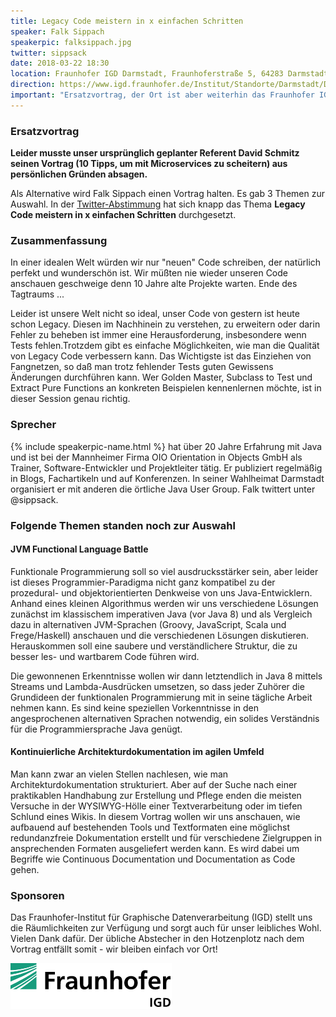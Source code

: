 ```yaml
---
title: Legacy Code meistern in x einfachen Schritten
speaker: Falk Sippach
speakerpic: falksippach.jpg
twitter: sippsack
date: 2018-03-22 18:30
location: Fraunhofer IGD Darmstadt, Fraunhoferstraße 5, 64283 Darmstadt
direction: https://www.igd.fraunhofer.de/Institut/Standorte/Darmstadt/Das-Fraunhofer-IGD-Darmstadt
important: "Ersatzvortrag, der Ort ist aber weiterhin das Fraunhofer IGD in der Fraunhoferstraße 5."
---
```


### Ersatzvortrag

**Leider musste unser ursprünglich geplanter Referent David Schmitz seinen Vortrag (10 Tipps, um mit Microservices zu scheitern) aus persönlichen Gründen absagen.**

Als Alternative wird Falk Sippach einen Vortrag halten. Es gab 3 Themen zur Auswahl. In der [Twitter-Abstimmung](https://twitter.com/JUG_DA/status/976504607651319815) hat sich knapp das Thema **Legacy Code meistern in x einfachen Schritten** durchgesetzt.

### Zusammenfassung

In einer idealen Welt würden wir nur "neuen" Code schreiben, der natürlich perfekt und wunderschön ist. Wir müßten nie wieder unseren Code anschauen geschweige denn 10 Jahre alte Projekte warten. Ende des Tagtraums ... 

Leider ist unsere Welt nicht so ideal, unser Code von gestern ist heute schon Legacy. Diesen im Nachhinein zu verstehen, zu erweitern oder darin Fehler zu beheben ist immer eine Herausforderung, insbesondere wenn Tests fehlen.Trotzdem gibt es einfache Möglichkeiten, wie man die Qualität von Legacy Code verbessern kann. Das Wichtigste ist das Einziehen von Fangnetzen, so daß man trotz fehlender Tests guten Gewissens Änderungen durchführen kann. Wer Golden Master, Subclass to Test und Extract Pure Functions an konkreten Beispielen kennenlernen möchte, ist in dieser Session genau richtig. 

### Sprecher

{% include speakerpic-name.html %} hat über 20 Jahre Erfahrung mit Java und ist bei der Mannheimer Firma OIO Orientation in Objects GmbH als Trainer, Software-Entwickler und Projektleiter tätig. Er publiziert regelmäßig in Blogs, Fachartikeln und auf Konferenzen. In seiner Wahlheimat Darmstadt organisiert er mit anderen die örtliche Java User Group. Falk twittert unter @sippsack.

### Folgende Themen standen noch zur Auswahl

#### JVM Functional Language Battle

Funktionale Programmierung soll so viel ausdrucksstärker sein, aber leider ist dieses Programmier-Paradigma nicht ganz kompatibel zu der prozedural- und objektorientierten Denkweise von uns Java-Entwicklern. Anhand eines kleinen Algorithmus werden wir uns verschiedene Lösungen zunächst im klassischem imperativen Java (vor Java 8) und als Vergleich dazu in alternativen JVM-Sprachen (Groovy, JavaScript, Scala und Frege/Haskell) anschauen und die verschiedenen Lösungen diskutieren. Herauskommen soll eine saubere und verständlichere Struktur, die zu besser les- und wartbarem Code führen wird. 

Die gewonnenen Erkenntnisse wollen wir dann letztendlich in Java 8 mittels Streams und Lambda-Ausdrücken umsetzen, so dass jeder Zuhörer die Grundideen der funktionalen Programmierung mit in seine tägliche Arbeit nehmen kann. Es sind keine speziellen Vorkenntnisse in den angesprochenen alternativen Sprachen notwendig, ein solides Verständnis für die Programmiersprache Java genügt.


#### Kontinuierliche Architekturdokumentation im agilen Umfeld

Man kann zwar an vielen Stellen nachlesen, wie man Architekturdokumentation strukturiert. Aber auf der Suche nach einer praktikablen Handhabung zur Erstellung und Pflege enden die meisten Versuche in der WYSIWYG-Hölle einer Textverarbeitung oder im tiefen Schlund eines Wikis. In diesem Vortrag wollen wir uns anschauen, wie aufbauend auf bestehenden Tools und Textformaten eine möglichst redundanzfreie Dokumentation erstellt und für verschiedene Zielgruppen in ansprechenden Formaten ausgeliefert werden kann. Es wird dabei um Begriffe wie Continuous Documentation und Documentation as Code gehen.


### Sponsoren

Das Fraunhofer-Institut für Graphische Datenverarbeitung (IGD) stellt uns die Räumlichkeiten zur Verfügung und sorgt auch für unser leibliches Wohl. Vielen Dank dafür. Der übliche Abstecher in den Hotzenplotz nach dem Vortrag entfällt somit - wir bleiben einfach vor Ort!

[![IGD Logo](/images/sponsors/igd.png)](http://www.igd.fraunhofer.de//)
